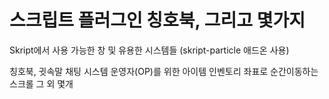 # 스크립트 플러그인 칭호북, 그리고 몇가지
Skript에서 사용 가능한 창 및 유용한 시스템들 (skript-particle 애드온 사용)

칭호북, 귓속말 채팅 시스템
운영자(OP)를 위한 아이템 인벤토리
좌표로 순간이동하는 스크롤
그 외 몇개
